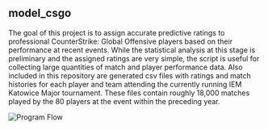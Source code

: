 ## model_csgo
The goal of this project is to assign accurate predictive ratings to professional CounterStrike: Global Offensive players based on their performance at recent events. While the statistical analysis at this stage is preliminary and the assigned ratings are very simple, the script is useful for collecting large quantities of match and player performance data. Also included in this repository are generated csv files with ratings and match histories for each player and team attending the currently running IEM Katowice Major tournament. These files contain roughly 18,000 matches played by the 80 players at the event within the preceding year.

![Program Flow](https://github.com/yonkman/data-projects/blob/master/python/model_csgo/model_csgo_program_flow.png)

